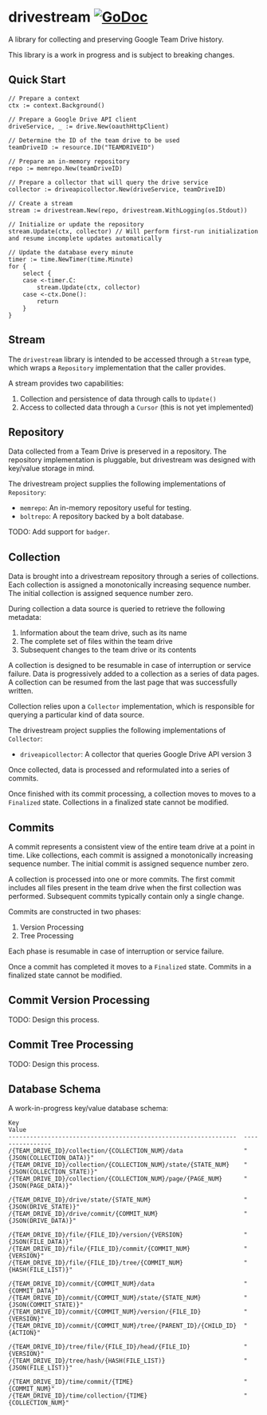 drivestream [![GoDoc](https://godoc.org/github.com/scjalliance/drivestream?status.svg)](https://godoc.org/github.com/scjalliance/drivestream)
====

A library for collecting and preserving Google Team Drive history.

This library is a work in progress and is subject to breaking changes.

## Quick Start

```
// Prepare a context
ctx := context.Background()

// Prepare a Google Drive API client
driveService, _ := drive.New(oauthHttpClient)

// Determine the ID of the team drive to be used
teamDriveID := resource.ID("TEAMDRIVEID")

// Prepare an in-memory repository
repo := memrepo.New(teamDriveID)

// Prepare a collector that will query the drive service
collector := driveapicollector.New(driveService, teamDriveID)

// Create a stream
stream := drivestream.New(repo, drivestream.WithLogging(os.Stdout))

// Initialize or update the repository
stream.Update(ctx, collector) // Will perform first-run initialization and resume incomplete updates automatically

// Update the database every minute
timer := time.NewTimer(time.Minute)
for {
    select {
    case <-timer.C:
        stream.Update(ctx, collector)
    case <-ctx.Done():
        return
    }
}
```

## Stream

The `drivestream` library is intended to be accessed through a `Stream`
type, which wraps a `Repository` implementation that the caller provides.

A stream provides two capabilities:

1. Collection and persistence of data through calls to `Update()`
2. Access to collected data through a `Cursor` (this is not yet implemented)

## Repository

Data collected from a Team Drive is preserved in a repository. The repository
implementation is pluggable, but drivestream was designed with key/value
storage in mind.

The drivestream project supplies the following implementations of `Repository`:

* `memrepo`: An in-memory repository useful for testing.
* `boltrepo`: A repository backed by a bolt database.

TODO: Add support for `badger`.

## Collection

Data is brought into a drivestream repository through a series of collections.
Each collection is assigned a monotonically increasing sequence number. The
initial collection is assigned sequence number zero.

During collection a data source is queried to retrieve the following metadata:

1. Information about the team drive, such as its name
2. The complete set of files within the team drive
3. Subsequent changes to the team drive or its contents

A collection is designed to be resumable in case of interruption or service
failure. Data is progressively added to a collection as a series of data
pages. A collection can be resumed from the last page that was
successfully written.

Collection relies upon a `Collector` implementation, which is responsible
for querying a particular kind of data source.

The drivestream project supplies the following implementations of `Collector`:

* `driveapicollector`: A collector that queries Google Drive API version 3

Once collected, data is processed and reformulated into a series of commits.

Once finished with its commit processing, a collection moves to moves to a
`Finalized` state. Collections in a finalized state cannot be modified.

## Commits

A commit represents a consistent view of the entire team drive at a point in
time. Like collections, each commit is assigned a monotonically increasing
sequence number. The initial commit is assigned sequence number zero.

A collection is processed into one or more commits. The first commit includes
all files present in the team drive when the first collection was performed.
Subsequent commits typically contain only a single change.

Commits are constructed in two phases:

1. Version Processing
2. Tree Processing

Each phase is resumable in case of interruption or service failure.

Once a commit has completed it moves to a `Finalized` state. Commits in a
finalized state cannot be modified.

## Commit Version Processing

TODO: Design this process.

## Commit Tree Processing

TODO: Design this process.

## Database Schema

A work-in-progress key/value database schema:

```
Key                                                               Value
----------------------------------------------------------------  ----------------
/{TEAM_DRIVE_ID}/collection/{COLLECTION_NUM}/data                 "{JSON(COLLECTION_DATA)}"
/{TEAM_DRIVE_ID}/collection/{COLLECTION_NUM}/state/{STATE_NUM}    "{JSON(COLLECTION_STATE)}"
/{TEAM_DRIVE_ID}/collection/{COLLECTION_NUM}/page/{PAGE_NUM}      "{JSON(PAGE_DATA)}"

/{TEAM_DRIVE_ID}/drive/state/{STATE_NUM}                          "{JSON(DRIVE_STATE)}"
/{TEAM_DRIVE_ID}/drive/commit/{COMMIT_NUM}                        "{JSON(DRIVE_DATA)}"

/{TEAM_DRIVE_ID}/file/{FILE_ID}/version/{VERSION}                 "{JSON(FILE_DATA)}"
/{TEAM_DRIVE_ID}/file/{FILE_ID}/commit/{COMMIT_NUM}               "{VERSION}"
/{TEAM_DRIVE_ID}/file/{FILE_ID}/tree/{COMMIT_NUM}                 "{HASH(FILE_LIST)}"

/{TEAM_DRIVE_ID}/commit/{COMMIT_NUM}/data                         "{COMMIT_DATA}"
/{TEAM_DRIVE_ID}/commit/{COMMIT_NUM}/state/{STATE_NUM}            "{JSON(COMMIT_STATE)}"
/{TEAM_DRIVE_ID}/commit/{COMMIT_NUM}/version/{FILE_ID}            "{VERSION}"
/{TEAM_DRIVE_ID}/commit/{COMMIT_NUM}/tree/{PARENT_ID}/{CHILD_ID}  "{ACTION}"

/{TEAM_DRIVE_ID}/tree/file/{FILE_ID}/head/{FILE_ID}               "{VERSION}"
/{TEAM_DRIVE_ID}/tree/hash/{HASH(FILE_LIST)}                      "{JSON(FILE_LIST)}"

/{TEAM_DRIVE_ID}/time/commit/{TIME}                               "{COMMIT_NUM}"
/{TEAM_DRIVE_ID}/time/collection/{TIME}                           "{COLLECTION_NUM}"
```